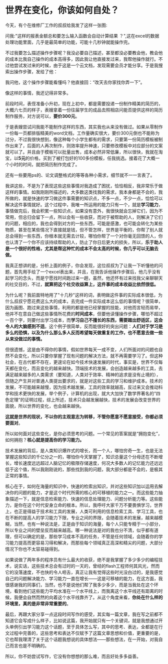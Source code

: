 # 世界在变化，你该如何自处？

今天，有个在维修厂工作的叔叔给我发了这样一张图:

问我:"这样的报表金额总和要怎么输入函数会自动计算结果 ？",这在excel的数据处理功能里面，几乎是最简单的功能，可能十几秒钟就能操作完。

不过我要怎么描述操作步骤呢？我没必要自己描述，甚至都没必要教会他，教会他的成本比我自己操作的成本高得多，因此我让他直接发过来，我帮他操作就行。不过他尝试发过来的时候，由于这是一个云文档，发现需要会员才能分享。于是我搜索出操作步骤，发给了他：

我问他，这个操作步骤能看懂吗？他直接回：“改天去你家找你弄一下”。

像这样的事情，我还记得非常多。

前段时间，表侄准备小升初，现在上初中，都是需要投递一份制作精美的简历的，大概六七页的样子，表嫂拿着一份往届学生的成品去照相店问能否提供这样的简历制作服务，对方说可以，**要价300元**。

于是表嫂尝试问我能不能制作这样的东西，其实我也从来没有做过。如果从零制作一份每一页都排版精美的word文档，工作量确实很大，要价300元倒也不能称为过分，不过我很快想到，像这种每个小学生都有的需求，只要第一份简历模板被制作出来了，后面的人再次制作，则效率提升神速，只要修改模板中对应部分的文案就可以了。并且由于模板可以批量出售，成本必然非常低廉，所以很快，我就在淘宝，以**5元**的价格，买到了被打包好的100多份模板，任我挑选。接着花了大概一个小时的时间，就把简历制作完成了。

还有一些要用ps的、论文调整格式的等等各种小需求，细节就不一一言表了。

我讲这些，不是为了表现这些这些事情对我造成了困扰，恰恰相反，我非常乐于做这样的事情。如我刚刚所描述的，大多数这类找我的需求，我本身都是不会的，我所做的，就是快速的学习做这件事需要的知识点，不多一点，不少一点，恰恰可以解决这件事情就好。这个过程中，我唯一所运用的能力只有一个，就是**学习能力**，事情做完后，我会积累一些知识点，如果没有意外，我很快就会忘掉它们，因为不常用，但总归会留下一点，所以会有一些收获，而对于被帮助的人，则解决了它们的问题，相应的，我也会得到对方的一些东西，可能是感激，也可能会转化为某些物质，甚至在某些情况下直接就是钱，但不管怎样，世界是平衡的，你帮了别人就总会得到一些东西，你根本就无需去计较，哪怕你帮了一个对你毫无回馈的人，你也认清了一个你不应该持续帮助的人，防止了你日后更大的损失，所以，**乐于助人是一个很好的性格，尤其是帮这种忙的成本不会太高的时候，你几乎可以无脑去做。**

我真正想讲的是，分析上面的例子，你会发现，这位叔叔为了让我一下听懂他的问题，首先用手绘了一个excel表出来，并且，在我告诉他操作步骤后，他几乎没有起学习的念头，而是宁愿找时间跑过来一趟，虽然，他还怀有过来找我父亲聊聊天的社交目的，不过，**就算把这个社交收益算上，这件事的成本收益比依然很低。**

为什么呢？我前面特地用了"十几秒"这样的词，表明做这件事的实际成本很低，为什么叔叔宁愿花费这么大的成本，去完成一件实际成本这么低的事情呢？很简单，因为画图、跑过来这些事情，利用的都是他已经掌握的技能，对他而言轻而易举，他并不在意自己做这些事情所花费的**时间成本**，但要他读懂操作步骤，哪怕不超过一百个字，则要付出学习成本，而**学习自己不擅长的东西，需要踏出舒适区，这会令人的大脑感到不适**。这个例子很简单，反而能很好的突出问题：**人们对于学习是多么的恐惧，以及为什么那么多人反而希望每天做重复的工作，也不愿意去做一些从来没做过的事情。**

但很遗憾，这是由不得你的事情，假如世界每天一成不变，人们所面对的问题也自然不会变化，所以只要你掌握了现有问题的解决方法，就不再需要学习了。但这种社会，在古代都不存在，更遑论在如今技术快速发展的时代，事实是，世界不仅每天都在变化，而且变化的越来越快。顶端技术的发展，会创造越来越多的工具，去满足越来越多的人类需求（要知道，人类对于效率、精神的追求是没有止境的），但随之产生并对普通人类提出要求的，就是对这些工具的学习和维护成本。技术的发展，不可能越来越慢，因为技术越发展，工具的效率就越高，反过来又会推动科学和技术更快的发展，举个例子，计算机的出现，就大大加快了数学界著名的“四色定理”的证明过程，综上所述，技术只会越发展越快，技术的发展会改变世界的面貌，所以世界的变化，也会越来越快。

**这就是世界的现状，不以你的主观意志为转移，不管你愿意不愿意接受，你都必须要面对**。

所以如何面对这些变化，是你必须思考的问题。一个常见的答案就是“拥抱变化”，如何拥抱？**核心就是提高你的学习能力。**

技术发展的背后，是人类知识爆炸式的增长，而一个人，哪怕穷奇一生，也是无法掌握这些知识的千亿分之一的，哪怕你今天掌握了，知识总量这个分母还在不断增长，增长速度远远超过人脑记忆的极限存储速度，何况大多数人的记忆能力还远远低于这个值，所以我刚刚说的，那些找到我的问题，我大部分都是不会的，是极其正常的事情。

核心在于，如何在海量的知识中，快速的检索出知识，并对这些知识加以运用去解决你的问题的能力，才是这个时代所需的核心的可移植的能力之一。而这些能力抽象描述一下，就是信息检索能力、快速的信息处理能力、问题分析能力等。这些能力，是你在这个时代安身立命的根本。所以，我呼吁大家千万不要畏惧学习，世界上，也正是得益于技术和工具的发展，人类可利用的信息检索工具、学习工具，也在不断的提高人的学习能力下限，专业之间的界限，会随着技术的发展，越来越模糊，当然，也有一种说法是，正是由于知识的海量，每个人只能专精于一小部分，所以专业之间的壁垒反而越来越高。哪一种说法是对的我也分不清，似乎都有道理，但可以确定的是，那些学习成本不高的任务，不管是任何领域，会随着你的学习能力提高而更容易习得和解决，而那些每个领域真正高深和精尖的问题，大部分情况下你也不太容易碰得到。

如果说做了两年多的程序员有什么最大的收获，绝不是我掌握了多少多少的编程技术，说实话，这些技术总会有过时的一天的，曾经的flash工程师何其风光，然而它的没落速度，不也快的令人咂舌，真正让我有觉得这些时光没白过的，是我感觉自己的问题解决能力、学习能力一直在增长——这是可移植的能力，在这方面，我很感谢我的同事们，当然，也不是说他们帮了我多少多少，而是当我处在这个环境，看到他们这些能力平均水准在一个水平线上，而我离这个水平线还有距离的时候，我便会自然而然的向着这个水平线靠齐了。从这个角度来看，**你处在什么样的环境里，真的是非常非常重要的**。

最后，再跟大家分享一点这段时间写作的感受，其实每一篇文章，我在写之前都不知道它会写成什么样子，比如说这篇，我开始就只有一个关键词，就是我想通过开头单例引出学习能力这个话题，至于具体怎么写，其中的思考、表达，全都是在行文过程中完善的，这些思考和表达不仅赋予了这篇文章思想和价值，更重要的是，它也帮我理清了关于这个话题我想说的具体想法——那些想法，在一开始，对我自己而言也是不明确的。

所以，你不妨尝试写作，它没有你想想的那么难，而且好处多多益善。